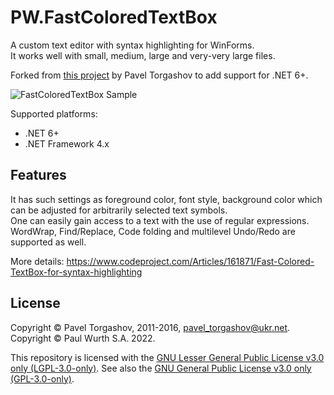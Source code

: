 # PW.FastColoredTextBox

A custom text editor with syntax highlighting for WinForms.  
It works well with small, medium, large and very-very large files.

Forked from [this project](https://github.com/PavelTorgashov/FastColoredTextBox) by Pavel Torgashov to add support for .NET 6+.

![FastColoredTextBox Sample](https://www.codeproject.com/KB/edit/FastColoredTextBox_/fastcoloredtextbox2.png)

Supported platforms:
- .NET 6+
- .NET Framework 4.x

## Features

It has such settings as foreground color, font style, background color which can be adjusted for arbitrarily selected text symbols.  
One can easily gain access to a text with the use of regular expressions. WordWrap, Find/Replace, Code folding and multilevel Undo/Redo are supported as well.

More details: https://www.codeproject.com/Articles/161871/Fast-Colored-TextBox-for-syntax-highlighting

## License

Copyright © Pavel Torgashov, 2011-2016, pavel_torgashov@ukr.net.  
Copyright © Paul Wurth S.A. 2022.

This repository is licensed with the [GNU Lesser General Public License v3.0 only (LGPL-3.0-only)](/COPYING.LESSER). See also the [GNU General Public License v3.0 only (GPL-3.0-only)](/COPYING).
